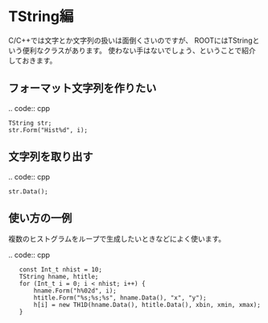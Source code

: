 TString編
=========

C/C++では文字とか文字列の扱いは面倒くさいのですが、
ROOTにはTStringという便利なクラスがあります。
使わない手はないでしょう、ということで紹介しておきます。

フォーマット文字列を作りたい
----------------------------

.. code:: cpp

    TString str;
    str.Form("Hist%d", i);

文字列を取り出す
----------------

.. code:: cpp

    str.Data();

使い方の一例
------------

複数のヒストグラムをループで生成したいときなどによく使います。

.. code:: cpp

       const Int_t nhist = 10;
       TString hname, htitle;
       for (Int_t i = 0; i < nhist; i++) {
           hname.Form("h%02d", i);
           htitle.Form("%s;%s;%s", hname.Data(), "x", "y");
           h[i] = new TH1D(hname.Data(), htitle.Data(), xbin, xmin, xmax);
       }

